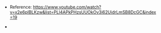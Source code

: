 - Reference: https://www.youtube.com/watch?v=x2e6pIBLKzw&list=PLl4APkPHzsUUOkOv3i62UidrLmSB8DcGC&index=19

- 
